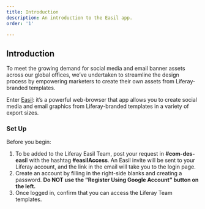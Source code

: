 ```yaml
---
title: Introduction
description: An introduction to the Easil app.
order: '1'

---
```

## Introduction

To meet the growing demand for social media and email banner assets across our global offices, we’ve undertaken to streamline the design process by empowering marketers to create their own assets from Liferay-branded templates.

Enter [Easil](http://app.easil.com "Easil"): it’s a powerful web-browser that app allows you to create social media and email graphics from Liferay-branded templates in a variety of export sizes.

### Set Up

Before you begin:

1. To be added to the Liferay Easil Team, post your request in **#com-des-easi**l with the hashtag **#easilAccess**. An Easil invite will be sent to your Liferay account, and the link in the email will take you to the login page.
2. Create an account by filling in the right-side blanks and creating a password. **Do NOT use the “Register Using Google Account” button on the left.**
3. Once logged in, confirm that you can access the Liferay Team templates.